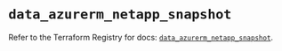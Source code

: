 # `data_azurerm_netapp_snapshot`

Refer to the Terraform Registry for docs: [`data_azurerm_netapp_snapshot`](https://registry.terraform.io/providers/hashicorp/azurerm/4.17.0/docs/data-sources/netapp_snapshot).

